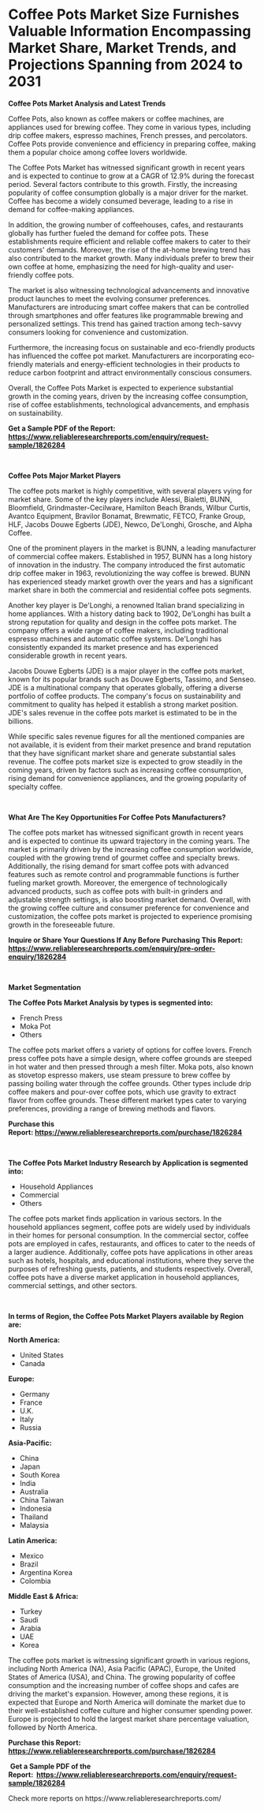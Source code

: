 <p><h1>Coffee Pots Market Size Furnishes Valuable Information Encompassing Market Share, Market Trends, and Projections Spanning from 2024 to 2031</h1></p><p><strong>Coffee Pots Market Analysis and Latest Trends</strong></p>
<p><p>Coffee Pots, also known as coffee makers or coffee machines, are appliances used for brewing coffee. They come in various types, including drip coffee makers, espresso machines, French presses, and percolators. Coffee Pots provide convenience and efficiency in preparing coffee, making them a popular choice among coffee lovers worldwide.</p><p>The Coffee Pots Market has witnessed significant growth in recent years and is expected to continue to grow at a CAGR of 12.9% during the forecast period. Several factors contribute to this growth. Firstly, the increasing popularity of coffee consumption globally is a major driver for the market. Coffee has become a widely consumed beverage, leading to a rise in demand for coffee-making appliances.</p><p>In addition, the growing number of coffeehouses, cafes, and restaurants globally has further fueled the demand for coffee pots. These establishments require efficient and reliable coffee makers to cater to their customers' demands. Moreover, the rise of the at-home brewing trend has also contributed to the market growth. Many individuals prefer to brew their own coffee at home, emphasizing the need for high-quality and user-friendly coffee pots.</p><p>The market is also witnessing technological advancements and innovative product launches to meet the evolving consumer preferences. Manufacturers are introducing smart coffee makers that can be controlled through smartphones and offer features like programmable brewing and personalized settings. This trend has gained traction among tech-savvy consumers looking for convenience and customization.</p><p>Furthermore, the increasing focus on sustainable and eco-friendly products has influenced the coffee pot market. Manufacturers are incorporating eco-friendly materials and energy-efficient technologies in their products to reduce carbon footprint and attract environmentally conscious consumers.</p><p>Overall, the Coffee Pots Market is expected to experience substantial growth in the coming years, driven by the increasing coffee consumption, rise of coffee establishments, technological advancements, and emphasis on sustainability.</p></p>
<p><strong>Get a Sample PDF of the Report:&nbsp; <a href="https://www.reliableresearchreports.com/enquiry/request-sample/1826284">https://www.reliableresearchreports.com/enquiry/request-sample/1826284</a></strong></p>
<p>&nbsp;</p>
<p><strong>Coffee Pots Major Market Players</strong></p>
<p><p>The coffee pots market is highly competitive, with several players vying for market share. Some of the key players include Alessi, Bialetti, BUNN, Bloomfield, Grindmaster-Cecilware, Hamilton Beach Brands, Wilbur Curtis, Avantco Equipment, Bravilor Bonamat, Brewmatic, FETCO, Franke Group, HLF, Jacobs Douwe Egberts (JDE), Newco, De'Longhi, Grosche, and Alpha Coffee.</p><p>One of the prominent players in the market is BUNN, a leading manufacturer of commercial coffee makers. Established in 1957, BUNN has a long history of innovation in the industry. The company introduced the first automatic drip coffee maker in 1963, revolutionizing the way coffee is brewed. BUNN has experienced steady market growth over the years and has a significant market share in both the commercial and residential coffee pots segments.</p><p>Another key player is De'Longhi, a renowned Italian brand specializing in home appliances. With a history dating back to 1902, De'Longhi has built a strong reputation for quality and design in the coffee pots market. The company offers a wide range of coffee makers, including traditional espresso machines and automatic coffee systems. De'Longhi has consistently expanded its market presence and has experienced considerable growth in recent years.</p><p>Jacobs Douwe Egberts (JDE) is a major player in the coffee pots market, known for its popular brands such as Douwe Egberts, Tassimo, and Senseo. JDE is a multinational company that operates globally, offering a diverse portfolio of coffee products. The company's focus on sustainability and commitment to quality has helped it establish a strong market position. JDE's sales revenue in the coffee pots market is estimated to be in the billions.</p><p>While specific sales revenue figures for all the mentioned companies are not available, it is evident from their market presence and brand reputation that they have significant market share and generate substantial sales revenue. The coffee pots market size is expected to grow steadily in the coming years, driven by factors such as increasing coffee consumption, rising demand for convenience appliances, and the growing popularity of specialty coffee.</p></p>
<p>&nbsp;</p>
<p><strong>What Are The Key Opportunities For Coffee Pots Manufacturers?</strong></p>
<p><p>The coffee pots market has witnessed significant growth in recent years and is expected to continue its upward trajectory in the coming years. The market is primarily driven by the increasing coffee consumption worldwide, coupled with the growing trend of gourmet coffee and specialty brews. Additionally, the rising demand for smart coffee pots with advanced features such as remote control and programmable functions is further fueling market growth. Moreover, the emergence of technologically advanced products, such as coffee pots with built-in grinders and adjustable strength settings, is also boosting market demand. Overall, with the growing coffee culture and consumer preference for convenience and customization, the coffee pots market is projected to experience promising growth in the foreseeable future.</p></p>
<p><strong>Inquire or Share Your Questions If Any Before Purchasing This Report: <a href="https://www.reliableresearchreports.com/enquiry/pre-order-enquiry/1826284">https://www.reliableresearchreports.com/enquiry/pre-order-enquiry/1826284</a></strong></p>
<p>&nbsp;</p>
<p><strong>Market Segmentation</strong></p>
<p><strong>The Coffee Pots Market Analysis by types is segmented into:</strong></p>
<p><ul><li>French Press</li><li>Moka Pot</li><li>Others</li></ul></p>
<p><p>The coffee pots market offers a variety of options for coffee lovers. French press coffee pots have a simple design, where coffee grounds are steeped in hot water and then pressed through a mesh filter. Moka pots, also known as stovetop espresso makers, use steam pressure to brew coffee by passing boiling water through the coffee grounds. Other types include drip coffee makers and pour-over coffee pots, which use gravity to extract flavor from coffee grounds. These different market types cater to varying preferences, providing a range of brewing methods and flavors.</p></p>
<p><strong>Purchase this Report:&nbsp;<a href="https://www.reliableresearchreports.com/purchase/1826284">https://www.reliableresearchreports.com/purchase/1826284</a></strong></p>
<p>&nbsp;</p>
<p><strong>The Coffee Pots Market Industry Research by Application is segmented into:</strong></p>
<p><ul><li>Household Appliances</li><li>Commercial</li><li>Others</li></ul></p>
<p><p>The coffee pots market finds application in various sectors. In the household appliances segment, coffee pots are widely used by individuals in their homes for personal consumption. In the commercial sector, coffee pots are employed in cafes, restaurants, and offices to cater to the needs of a larger audience. Additionally, coffee pots have applications in other areas such as hotels, hospitals, and educational institutions, where they serve the purposes of refreshing guests, patients, and students respectively. Overall, coffee pots have a diverse market application in household appliances, commercial settings, and other sectors.</p></p>
<p>&nbsp;</p>
<p><strong>In terms of Region, the Coffee Pots Market Players available by Region are:</strong></p>
<p>
    <p> <strong> North America: </strong>
        <ul>
            <li>United States</li>
            <li>Canada</li>
        </ul>
        </p> 
    <p> <strong> Europe: </strong>
        <ul>
            <li>Germany</li>
            <li>France</li>
            <li>U.K.</li>
            <li>Italy</li>
            <li>Russia</li>
        </ul>
        </p> 
    <p> <strong> Asia-Pacific: </strong>
        <ul>
            <li>China</li>
            <li>Japan</li>
            <li>South Korea</li>
            <li>India</li>
            <li>Australia</li>
            <li>China Taiwan</li>
            <li>Indonesia</li>
            <li>Thailand</li>
            <li>Malaysia</li>
        </ul>
        </p> 
    <p> <strong> Latin America: </strong>
        <ul>
            <li>Mexico</li>
            <li>Brazil</li>
            <li>Argentina Korea</li>
            <li>Colombia</li>
        </ul>
        </p> 
    <p> <strong> Middle East & Africa: </strong>
        <ul>
            <li>Turkey</li>
            <li>Saudi</li>
            <li>Arabia</li>
            <li>UAE</li>
            <li>Korea</li>
        </ul>
    </p>
    </p>
<p><p>The coffee pots market is witnessing significant growth in various regions, including North America (NA), Asia Pacific (APAC), Europe, the United States of America (USA), and China. The growing popularity of coffee consumption and the increasing number of coffee shops and cafes are driving the market's expansion. However, among these regions, it is expected that Europe and North America will dominate the market due to their well-established coffee culture and higher consumer spending power. Europe is projected to hold the largest market share percentage valuation, followed by North America.</p></p>
<p><strong>Purchase this Report: <a href="https://www.reliableresearchreports.com/purchase/1826284">https://www.reliableresearchreports.com/purchase/1826284</a></strong></p>
<p>&nbsp;<strong>Get a Sample PDF of the Report:&nbsp;&nbsp;<a href="https://www.reliableresearchreports.com/enquiry/request-sample/1826284">https://www.reliableresearchreports.com/enquiry/request-sample/1826284</a></strong></p>
<p><strong></strong></p>
<p>Check more reports on https://www.reliableresearchreports.com/</p>